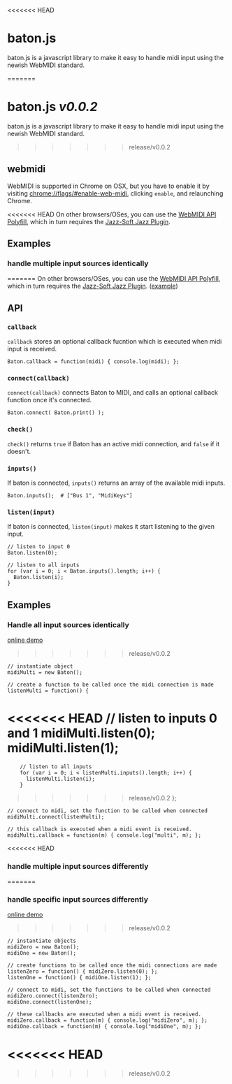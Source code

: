 <<<<<<< HEAD
# baton.js

baton.js is a javascript library to make it easy to handle midi input using the newish WebMIDI standard.

=======
# baton.js *v0.0.2*

baton.js is a javascript library to make it easy to handle midi input using the newish WebMIDI standard.


>>>>>>> release/v0.0.2
## webmidi

WebMIDI is supported in Chrome on OSX, but you have to enable it by visiting [chrome://flags/#enable-web-midi](chrome://flags/#enable-web-midi), clicking `enable`, and relaunching Chrome.

<<<<<<< HEAD
On other browsers/OSes, you can use the [WebMIDI API Polyfill](https://github.com/cwilso/WebMIDIAPIShim), which in turn requires the [Jazz-Soft Jazz Plugin](http://jazz-soft.net/).

## Examples

### handle multiple input sources identically
=======
On other browsers/OSes, you can use the [WebMIDI API Polyfill](https://github.com/cwilso/WebMIDIAPIShim), which in turn requires the [Jazz-Soft Jazz Plugin](http://jazz-soft.net/). ([example](http://baton.monks.co/examples/shim.html))


## API

### `callback`

`callback` stores an optional callback fucntion which is executed when midi input is received.

    Baton.callback = function(midi) { console.log(midi); };

### `connect(callback)`

`connect(callback)` connects Baton to MIDI, and calls an optional callback function once it's connected.

    Baton.connect( Baton.print() );

### `check()`

`check()` returns `true` if Baton has an active midi connection, and `false` if it doesn't.

### `inputs()`

If baton is connected, `inputs()` returns an array of the available midi inputs.

    Baton.inputs();  # ["Bus 1", "MidiKeys"]

### `listen(input)`

If baton is connected, `listen(input)` makes it start listening to the given input.

    // listen to input 0
    Baton.listen(0);

    // listen to all inputs
    for (var i = 0; i < Baton.inputs().length; i++) {
      Baton.listen(i);
    }


## Examples

### Handle all input sources identically

[online demo](http://baton.monks.co/examples/single.html)
>>>>>>> release/v0.0.2

    // instantiate object
    midiMulti = new Baton();

    // create a function to be called once the midi connection is made
    listenMulti = function() {
<<<<<<< HEAD
        // listen to inputs 0 and 1
        midiMulti.listen(0);
        midiMulti.listen(1);
=======
        // listen to all inputs
        for (var i = 0; i < listenMulti.inputs().length; i++) {
          listenMulti.listen(i);
        }
>>>>>>> release/v0.0.2
    };

    // connect to midi, set the function to be called when connected
    midiMulti.connect(listenMulti);

    // this callback is executed when a midi event is received.
    midiMulti.callback = function(m) { console.log("multi", m); };

<<<<<<< HEAD



### handle multiple input sources differently
=======
### handle specific input sources differently

[online demo](http://baton.monks.co/examples/multi.html)
>>>>>>> release/v0.0.2

    // instantiate objects
    midiZero = new Baton();
    midiOne = new Baton();

    // create functions to be called once the midi connections are made
    listenZero = function() { midiZero.listen(0); };
    listenOne = function() { midiOne.listen(1); };

    // connect to midi, set the functions to be called when connected
    midiZero.connect(listenZero);
    midiOne.connect(listenOne);

    // these callbacks are executed when a midi event is received.
    midiZero.callback = function(m) { console.log("midiZero", m); };
    midiOne.callback = function(m) { console.log("midiOne", m); };
<<<<<<< HEAD
=======

>>>>>>> release/v0.0.2
